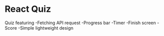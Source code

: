 # React Quiz

Quiz featuring
-Fetching API request
-Progress bar
-Timer
-Finish screen
-Score
-Simple lightweight design
